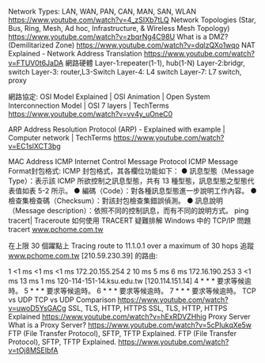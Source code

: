 Network Types: LAN, WAN, PAN, CAN, MAN, SAN, WLAN
https://www.youtube.com/watch?v=4_zSIXb7tLQ
Network Topologies (Star, Bus, Ring, Mesh, Ad hoc, Infrastructure, & Wireless Mesh Topology)
https://www.youtube.com/watch?v=zbqrNg4C98U
What is a DMZ? (Demilitarized Zone)
https://www.youtube.com/watch?v=dqlzQXo1wqo
NAT Explained - Network Address Translation
https://www.youtube.com/watch?v=FTUV0t6JaDA
網路硬體
Layer-1:repeater(1-1), hub(1-N) Layer-2:bridgr, switch Layer-3: router,L3-Switch Layer-4: L4 switch Layer-7: L7 switch, proxy


網路協定:
OSI Model Explained | OSI Animation | Open System Interconnection Model | OSI 7 layers | TechTerms
https://www.youtube.com/watch?v=vv4y_uOneC0


ARP
Address Resolution Protocol (ARP) - Explained with example | Computer network | TechTerms
https://www.youtube.com/watch?v=EC1slXCT3bg

MAC Address
ICMP
Internet Control Message Protocol
ICMP Message Format封包格式:
ICMP 封包格式，其各欄位功能如下：
● 訊息型態（Message Type）：表示該 ICMP 所欲控制之訊息型態，共有 13 種型態，訊息型態之型態代表值如表 5-2 所示。
● 編碼（Code）：對各種訊息型態進一步說明工作內容。
● 檢查集檢查碼（Checksum）：對該封包檢查集錯誤偵測。
● 訊息說明（Message description）：依照不同的控制訊息，而有不同的說明方式。
ping 
tracert| Traceroute
如何使用 TRACERT 疑難排解 Windows 中的 TCP/IP 問題
tracert www.pchome.com.tw

在上限 30 個躍點上 Tracing route to 11.1.0.1 over a maximum of 30 hops
追蹤 www.pchome.com.tw [210.59.230.39] 的路由:

  1    <1 ms    <1 ms    <1 ms  172.20.155.254
  2    10 ms     5 ms     6 ms  172.16.190.253
  3    <1 ms    13 ms     1 ms  120-114-151-14.ksu.edu.tw [120.114.151.14]
  4     *        *        *     要求等候逾時。
  5     *        *        *     要求等候逾時。
  6     *        *        *     要求等候逾時。
  7     *        *        *     要求等候逾時。
TCP vs UDP
TCP vs UDP Comparison
https://www.youtube.com/watch?v=uwoD5YsGACg
SSL, TLS, HTTP, HTTPS
SSL, TLS, HTTP, HTTPS Explained
https://www.youtube.com/watch?v=hExRDVZHhig
Proxy Server
What is a Proxy Server?
https://www.youtube.com/watch?v=5cPIukqXe5w
FTP (File Transfer Protocol), SFTP, TFTP Explained.
FTP (File Transfer Protocol), SFTP, TFTP Explained.
https://www.youtube.com/watch?v=tOj8MSEIbfA
